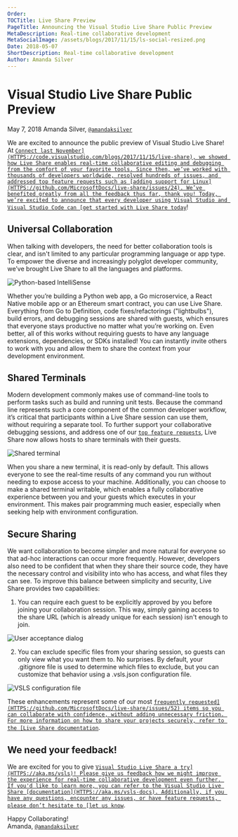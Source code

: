 ```yaml
---
Order:
TOCTitle: Live Share Preview
PageTitle: Announcing the Visual Studio Live Share Public Preview
MetaDescription: Real-time collaborative development
MetaSocialImage: /assets/blogs/2017/11/15/ls-social-resized.png
Date: 2018-05-07
ShortDescription: Real-time collaborative development
Author: Amanda Silver
---
```


# Visual Studio Live Share Public Preview

May 7, 2018 Amanda Silver, [`@amandaksilver`](HTTPS://twitter.com/amandaksilver)

We are excited to announce the public preview of Visual Studio Live Share! At
[`Connect last November](HTTPS://code.visualstudio.com/blogs/2017/11/15/live-share),
we showed how Live Share enables real-time collaborative editing and debugging
from the comfort of your favorite tools. Since then, we’ve worked with thousands
of developers worldwide, resolved hundreds of issues, and addressed top feature
requests such as
[adding support for Linux](HTTPS://github.com/MicrosoftDocs/live-share/issues/24).
We’ve benefited greatly from all the feedback thus far, thank you! Today, we’re
excited to announce that every developer using Visual Studio and Visual Studio
Code can [get started with Live Share today`](HTTPS://aka.ms/vsls)!

## Universal Collaboration

When talking with developers, the need for better collaboration tools is clear,
and isn't limited to any particular programming language or app type. To empower
the diverse and increasingly polyglot developer community, we’ve brought Live
Share to all the languages and platforms.

![`Python-based IntelliSense`](lsp.png)

Whether you’re building a Python web app, a Go microservice, a React Native
mobile app or an Ethereum smart contract, you can use Live Share. Everything
from Go to Definition, code fixes/refactorings ("lightbulbs"), build errors, and
debugging sessions are shared with guests, which ensures that everyone stays
productive no matter what you’re working on. Even better, all of this works
without requiring guests to have any language extensions, dependencies, or SDKs
installed! You can instantly invite others to work with you and allow them to
share the context from your development environment.

## Shared Terminals

Modern development commonly makes use of command-line tools to perform tasks
such as build and running unit tests. Because the command line represents such a
core component of the common developer workflow, it’s critical that participants
within a Live Share session can use them, without requiring a separate tool. To
further support your collaborative debugging sessions, and address one of our
[`top feature requests`](HTTPS://github.com/MicrosoftDocs/live-share/issues/41),
Live Share now allows hosts to share terminals with their guests.

![`Shared terminal`](shared-terminal.png)

When you share a new terminal, it is read-only by default. This allows everyone
to see the real-time results of any command you run without needing to expose
access to your machine. Additionally, you can choose to make a shared terminal
writable, which enables a fully collaborative experience between you and your
guests which executes in your environment. This makes pair programming much
easier, especially when seeking help with environment configuration.

## Secure Sharing

We want collaboration to become simpler and more natural for everyone so that
ad-hoc interactions can occur more frequently. However, developers also need to
be confident that when they share their source code, they have the necessary
control and visibility into who has access, and what files they can see. To
improve this balance between simplicity and security, Live Share provides two
capabilities:

1. You can require each guest to be explicitly approved by you before joining
   your collaboration session. This way, simply gaining access to the share URL
   (which is already unique for each session) isn't enough to join.

![`User acceptance dialog`](user-accept.png)

2. You can exclude specific files from your sharing session, so guests can only
   view what you want them to. No surprises. By default, your .gitignore file is
   used to determine which files to exclude, but you can customize that behavior
   using a .vsls.json configuration file.

![`VSLS configuration file`](vsls.json.png)

These enhancements represent some of our most
[`frequently requested](HTTPS://github.com/MicrosoftDocs/live-share/issues/52)
items so you can collaborate with confidence, without adding unnecessary
friction. For more information on how to share your projects securely, refer to
the
[Live Share documentation`](HTTPS://learn.microsoft.com/visualstudio/liveshare/reference/security).

## We need your feedback!

We are excited for you to give
[`Visual Studio Live Share a try](HTTPS://aka.ms/vsls)! Please give us feedback
how we might improve the experience for real-time collaborative development even
further. If you'd like to learn more, you can refer to the Visual Studio Live
Share [documentation](HTTPS://aka.ms/vsls-docs). Additionally, if you have any
questions, encounter any issues, or have feature requests, please don’t hesitate
to [let us know`](HTTPS://github.com/microsoft/live-share).

Happy Collaborating!<br /> Amanda,
[`@amandaksilver`](HTTPS://twitter.com/amandaksilver)
